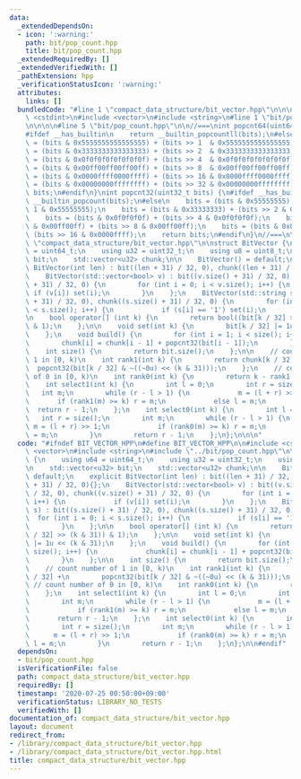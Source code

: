 ```yaml
---
data:
  _extendedDependsOn:
  - icon: ':warning:'
    path: bit/pop_count.hpp
    title: bit/pop_count.hpp
  _extendedRequiredBy: []
  _extendedVerifiedWith: []
  _pathExtension: hpp
  _verificationStatusIcon: ':warning:'
  attributes:
    links: []
  bundledCode: "#line 1 \"compact_data_structure/bit_vector.hpp\"\n\n\n\n#include\
    \ <cstdint>\n#include <vector>\n#include <string>\n#line 1 \"bit/pop_count.hpp\"\
    \n\n\n\n#line 5 \"bit/pop_count.hpp\"\n\n//===\nint popcnt64(uint64_t bits) {\n\
    #ifdef __has_builtin\n    return __builtin_popcountll(bits);\n#else\n    bits\
    \ = (bits & 0x5555555555555555) + (bits >> 1  & 0x5555555555555555);\n    bits\
    \ = (bits & 0x3333333333333333) + (bits >> 2  & 0x3333333333333333);\n    bits\
    \ = (bits & 0x0f0f0f0f0f0f0f0f) + (bits >> 4  & 0x0f0f0f0f0f0f0f0f);\n    bits\
    \ = (bits & 0x00ff00ff00ff00ff) + (bits >> 8  & 0x00ff00ff00ff00ff);\n    bits\
    \ = (bits & 0x0000ffff0000ffff) + (bits >> 16 & 0x0000ffff0000ffff);\n    bits\
    \ = (bits & 0x00000000ffffffff) + (bits >> 32 & 0x00000000ffffffff);\n    return\
    \ bits;\n#endif\n}\nint popcnt32(uint32_t bits) {\n#ifdef __has_builtin\n    return\
    \ __builtin_popcount(bits);\n#else\n    bits = (bits & 0x55555555) + (bits >>\
    \ 1 & 0x55555555);\n    bits = (bits & 0x33333333) + (bits >> 2 & 0x33333333);\n\
    \    bits = (bits & 0x0f0f0f0f) + (bits >> 4 & 0x0f0f0f0f);\n    bits = (bits\
    \ & 0x00ff00ff) + (bits >> 8 & 0x00ff00ff);\n    bits = (bits & 0x0000ffff) +\
    \ (bits >> 16 & 0x0000ffff);\n    return bits;\n#endif\n}\n//===\n\n\n#line 8\
    \ \"compact_data_structure/bit_vector.hpp\"\n\nstruct BitVector {\n    using u64\
    \ = uint64_t;\n    using u32 = uint32_t;\n    using u8 = uint8_t;\n\n    std::vector<u32>\
    \ bit;\n    std::vector<u32> chunk;\n\n    BitVector() = default;\n    explicit\
    \ BitVector(int len) : bit((len + 31) / 32, 0), chunk((len + 31) / 32, 0){};\n\
    \    BitVector(std::vector<bool> v) : bit((v.size() + 31) / 32, 0), chunk((v.size()\
    \ + 31) / 32, 0) {\n        for (int i = 0; i < v.size(); i++) {\n           \
    \ if (v[i]) set(i);\n        }\n    };\n    BitVector(std::string s) : bit((s.size()\
    \ + 31) / 32, 0), chunk((s.size() + 31) / 32, 0) {\n        for (int i = 0; i\
    \ < s.size(); i++) {\n            if (s[i] == '1') set(i);\n        }\n    };\n\
    \n    bool operator[] (int k) {\n        return bool((bit[k / 32] >> (k & 31))\
    \ & 1);\n    };\n\n    void set(int k) {\n        bit[k / 32] |= 1u << (k & 31);\n\
    \    };\n    void build() {\n        for (int i = 1; i < size(); i++) {\n    \
    \        chunk[i] = chunk[i - 1] + popcnt32(bit[i - 1]);\n        }\n    };\n\n\
    \    int size() {\n        return bit.size();\n    };\n\n    // count number of\
    \ 1 in [0, k)\n    int rank1(int k) {\n        return chunk[k / 32] +\n      \
    \  popcnt32(bit[k / 32] & ~((~0u) << (k & 31)));\n    };\n    // count number\
    \ of 0 in [0, k)\n    int rank0(int k) {\n        return k - rank1(k);\n    };\n\
    \    int select1(int k) {\n        int l = 0;\n        int r = size();\n     \
    \   int m;\n        while (r - l > 1) {\n            m = (l + r) >> 1;\n     \
    \       if (rank1(m) >= k) r = m;\n            else l = m;\n        }\n      \
    \  return r - 1;\n    };\n    int select0(int k) {\n        int l = 0;\n     \
    \   int r = size();\n        int m;\n        while (r - l > 1) {\n           \
    \ m = (l + r) >> 1;\n            if (rank0(m) >= k) r = m;\n            else l\
    \ = m;\n        }\n        return r - 1;\n    };\n};\n\n\n"
  code: "#ifndef BIT_VECTOR_HPP\n#define BIT_VECTOR_HPP\n\n#include <cstdint>\n#include\
    \ <vector>\n#include <string>\n#include \"../bit/pop_count.hpp\"\n\nstruct BitVector\
    \ {\n    using u64 = uint64_t;\n    using u32 = uint32_t;\n    using u8 = uint8_t;\n\
    \n    std::vector<u32> bit;\n    std::vector<u32> chunk;\n\n    BitVector() =\
    \ default;\n    explicit BitVector(int len) : bit((len + 31) / 32, 0), chunk((len\
    \ + 31) / 32, 0){};\n    BitVector(std::vector<bool> v) : bit((v.size() + 31)\
    \ / 32, 0), chunk((v.size() + 31) / 32, 0) {\n        for (int i = 0; i < v.size();\
    \ i++) {\n            if (v[i]) set(i);\n        }\n    };\n    BitVector(std::string\
    \ s) : bit((s.size() + 31) / 32, 0), chunk((s.size() + 31) / 32, 0) {\n      \
    \  for (int i = 0; i < s.size(); i++) {\n            if (s[i] == '1') set(i);\n\
    \        }\n    };\n\n    bool operator[] (int k) {\n        return bool((bit[k\
    \ / 32] >> (k & 31)) & 1);\n    };\n\n    void set(int k) {\n        bit[k / 32]\
    \ |= 1u << (k & 31);\n    };\n    void build() {\n        for (int i = 1; i <\
    \ size(); i++) {\n            chunk[i] = chunk[i - 1] + popcnt32(bit[i - 1]);\n\
    \        }\n    };\n\n    int size() {\n        return bit.size();\n    };\n\n\
    \    // count number of 1 in [0, k)\n    int rank1(int k) {\n        return chunk[k\
    \ / 32] +\n        popcnt32(bit[k / 32] & ~((~0u) << (k & 31)));\n    };\n   \
    \ // count number of 0 in [0, k)\n    int rank0(int k) {\n        return k - rank1(k);\n\
    \    };\n    int select1(int k) {\n        int l = 0;\n        int r = size();\n\
    \        int m;\n        while (r - l > 1) {\n            m = (l + r) >> 1;\n\
    \            if (rank1(m) >= k) r = m;\n            else l = m;\n        }\n \
    \       return r - 1;\n    };\n    int select0(int k) {\n        int l = 0;\n\
    \        int r = size();\n        int m;\n        while (r - l > 1) {\n      \
    \      m = (l + r) >> 1;\n            if (rank0(m) >= k) r = m;\n            else\
    \ l = m;\n        }\n        return r - 1;\n    };\n};\n\n#endif"
  dependsOn:
  - bit/pop_count.hpp
  isVerificationFile: false
  path: compact_data_structure/bit_vector.hpp
  requiredBy: []
  timestamp: '2020-07-25 00:50:00+09:00'
  verificationStatus: LIBRARY_NO_TESTS
  verifiedWith: []
documentation_of: compact_data_structure/bit_vector.hpp
layout: document
redirect_from:
- /library/compact_data_structure/bit_vector.hpp
- /library/compact_data_structure/bit_vector.hpp.html
title: compact_data_structure/bit_vector.hpp
---
```

